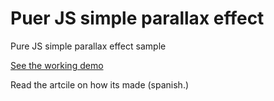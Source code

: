 # Puer JS simple parallax effect
Pure JS simple parallax effect sample

[See the working demo](https://htmlpreview.github.io/?https://github.com/carloscabo/js-simple-parallax-effect/blob/master/index.html)

Read the artcile on how its made (spanish.)
